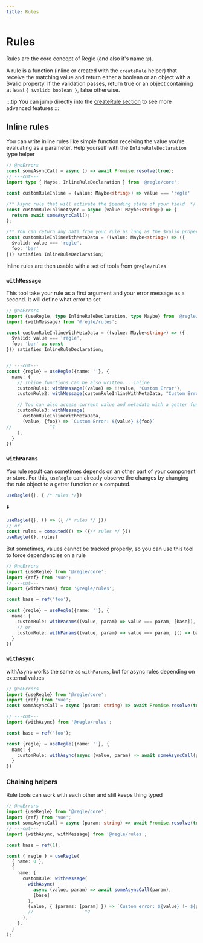 ```yaml
---
title: Rules
---
```


# Rules

Rules are the core concept of Regle (and also it's name 🙄).

A rule is a function (inline or created with the `createRule` helper) that receive the matching value and return either a boolean or an object with a $valid property. If the validation passes, return true or an object containing at least `{ $valid: boolean }`, false otherwise.

:::tip
You can jump directly into the [createRule section](/core-concepts/rules/advanced-rules) to see more advanced features
:::

## Inline rules

You can write inline rules like simple function receiving the value you're evaluating as a parameter. Help yourself with the `InlineRuleDeclaration` type helper

``` ts twoslash
// @noErrors
const someAsyncCall = async () => await Promise.resolve(true);
// ---cut---
import type { Maybe, InlineRuleDeclaration } from '@regle/core';

const customRuleInline = (value: Maybe<string>) => value === 'regle'

/** Async rule that will activate the $pending state of your field  */
const customRuleInlineAsync = async (value: Maybe<string>) => {
  return await someAsyncCall();
};

/** You can return any data from your rule as long as the $valid property is present  */
const customRuleInlineWithMetaData = ((value: Maybe<string>) => ({
  $valid: value === 'regle',
  foo: 'bar'
})) satisfies InlineRuleDeclaration;
```

Inline rules are then usable with a set of tools from `@regle/rules`

### `withMessage`

This tool take your rule as a first argument and your error message as a second. It will define what error to set

``` ts twoslash {3-11}
// @noErrors
import {useRegle, type InlineRuleDeclaration, type Maybe} from '@regle/core';
import {withMessage} from '@regle/rules';

const customRuleInlineWithMetaData = ((value: Maybe<string>) => ({
  $valid: value === 'regle',
  foo: 'bar' as const
})) satisfies InlineRuleDeclaration;


// ---cut---
const {regle} = useRegle({name: ''}, {
  name: {
    // Inline functions can be also written... inline
    customRule1: withMessage((value) => !!value, "Custom Error"),
    customRule2: withMessage(customRuleInlineWithMetaData, "Custom Error"),

    // You can also access current value and metadata with a getter function
    customRule3: withMessage(
      customRuleInlineWithMetaData, 
      (value, {foo}) => `Custom Error: ${value} ${foo}`
//              ^?
    ), 
  }
})
```

###  `withParams`

You rule result can sometimes depends on an other part of your component or store. 
For this, `useRegle` can already observe the changes by changing the rule object to a getter function or a computed.


```ts
useRegle({}, { /* rules */})
```

⬇️

```ts
useRegle({}, () => ({ /* rules */ }))
// or
const rules = computed(() => ({/* rules */ }))
useRegle({}, rules)
```

But sometimes, values cannot be tracked properly, so you can use this tool to force dependencies on a rule

``` ts twoslash {7-9}
// @noErrors
import {useRegle} from '@regle/core';
import {ref} from 'vue';
// ---cut---
import {withParams} from '@regle/rules';

const base = ref('foo');

const {regle} = useRegle({name: ''}, {
  name: {
    customRule: withParams((value, param) => value === param, [base]),
    // or
    customRule: withParams((value, param) => value === param, [() => base.value]),
  }
})
```


### `withAsync`

withAsync works the same as `withParams`, but for async rules depending on external values

``` ts twoslash {7}
// @noErrors
import {useRegle} from '@regle/core';
import {ref} from 'vue';
const someAsyncCall = async (param: string) => await Promise.resolve(true);

// ---cut---
import {withAsync} from '@regle/rules';

const base = ref('foo');

const {regle} = useRegle({name: ''}, {
  name: {
    customRule: withAsync(async (value, param) => await someAsyncCall(param), [base]),
  }
})
```


### Chaining helpers

Rule tools can work with each other and still keeps thing typed

``` ts twoslash {9-14}
// @noErrors
import {useRegle} from '@regle/core';
import {ref} from 'vue';
const someAsyncCall = async (param: string) => await Promise.resolve(true);
// ---cut---
import {withAsync, withMessage} from '@regle/rules';

const base = ref(1);

const { regle } = useRegle(
  { name: 0 },
  {
    name: {
      customRule: withMessage(
        withAsync(
          async (value, param) => await someAsyncCall(param),
          [base]
        ),
        (value, { $params: [param] }) => `Custom error: ${value} != ${param}`
        //                   ^?
      ),
    },
  }
);
```